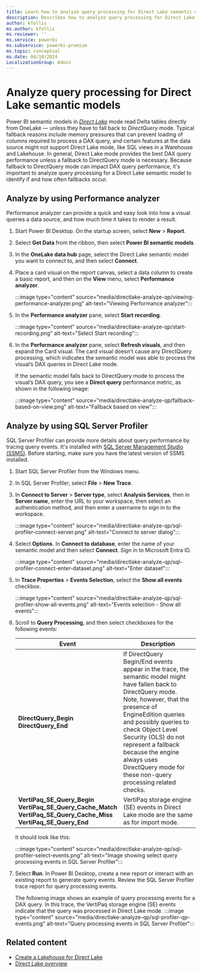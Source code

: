 ```yaml
---
title: Learn how to analyze query processing for Direct Lake semantic models
description: Describes how to analyze query processing for Direct Lake semantic models.
author: kfollis
ms.author: kfollis
ms.reviewer: ''
ms.service: powerbi
ms.subservice: powerbi-premium
ms.topic: conceptual
ms.date: 04/18/2024
LocalizationGroup: Admin
---
```

# Analyze query processing for Direct Lake semantic models

Power BI semantic models in [*Direct Lake*](directlake-overview.md) mode read Delta tables directly from OneLake — unless they have to fall back to *DirectQuery* mode. Typical fallback reasons include memory pressures that can prevent loading of columns required to process a DAX query, and certain features at the data source might not support Direct Lake mode, like SQL views in a Warehouse and Lakehouse. In general, Direct Lake mode provides the best DAX query performance unless a fallback to DirectQuery mode is necessary. Because fallback to DirectQuery mode can impact DAX query performance, it's important to analyze query processing for a Direct Lake semantic model to identify if and how often fallbacks occur.

## Analyze by using Performance analyzer

Performance analyzer can provide a quick and easy look into how a visual queries a data source, and how much time it takes to render a result.

1. Start Power BI Desktop. On the startup screen, select **New** > **Report**.

1. Select **Get Data** from the ribbon, then select **Power BI semantic models**.

1. In the **OneLake data hub** page, select the Direct Lake semantic model you want to connect to, and then select **Connect**.

1. Place a card visual on the report canvas, select a data column to create a basic report, and then on the **View** menu, select **Performance analyzer**.

    :::image type="content" source="media/directlake-analyze-qp/viewing-performance-analyzer.png" alt-text="Viewing Performance analyzer":::

1. In the **Performance analyzer** pane, select **Start recording**.

    :::image type="content" source="media/directlake-analyze-qp/start-recording.png" alt-text="Select Start recording":::

1. In the **Performance analyzer** pane, select **Refresh visuals**, and then expand the Card visual. The card visual doesn't cause any DirectQuery processing, which indicates the semantic model was able to process the visual’s DAX queries in Direct Lake mode.

    If the semantic model falls back to DirectQuery mode to process the visual’s DAX query, you see a **Direct query** performance metric, as shown in the following image:

    :::image type="content" source="media/directlake-analyze-qp/fallback-based-on-view.png" alt-text="Fallback based on view":::

## Analyze by using SQL Server Profiler

SQL Server Profiler can provide more details about query performance by tracing query events. It's installed with [SQL Server Management Studio (SSMS)](/sql/ssms/download-sql-server-management-studio-ssms). Before starting, make sure you have the latest version of SSMS installed.

1. Start SQL Server Profiler from the Windows menu.

1. In SQL Server Profiler, select **File** > **New Trace**.

1. In **Connect to Server** > **Server type**, select **Analysis Services**, then in **Server name**, enter the URL to your workspace, then select an authentication method, and then enter a username to sign in to the workspace.

    :::image type="content" source="media/directlake-analyze-qp/sql-profiler-connect-server.png" alt-text="Connect to server dialog":::

1. Select **Options**. In **Connect to database**, enter the name of your semantic model and then select **Connect**. Sign in to Microsoft Entra ID.

    :::image type="content" source="media/directlake-analyze-qp/sql-profiler-connect-enter-dataset.png" alt-text="Enter dataset":::

1. In **Trace Properties** > **Events Selection**, select the **Show all events** checkbox.

    :::image type="content" source="media/directlake-analyze-qp/sql-profiler-show-all-events.png" alt-text="Events selection - Show all events":::

1. Scroll to **Query Processing**, and then select checkboxes for the following events:

    |Event  |Description  |
    |---------|---------|
    |**DirectQuery_Begin**</BR>**DirectQuery_End**     |   If DirectQuery Begin/End events appear in the trace, the semantic model might have fallen back to DirectQuery mode. Note, however, that the presence of EngineEdition queries and possibly queries to check Object Level Security (OLS) do not represent a fallback because the engine always uses DirectQuery mode for these non-query processing related checks.        |
    |**VertiPaq_SE_Query_Begin**</BR> **VertiPaq_SE_Query_Cache_Match**</BR> **VertiPaq_SE_Query_Cache_Miss**</BR> **VertiPaq_SE_Query_End**     |  VertiPaq storage engine (SE) events in Direct Lake mode are the same as for import mode.      |

    It should look like this:

    :::image type="content" source="media/directlake-analyze-qp/sql-profiler-select-events.png" alt-text="Image showing select query processing events in SQL Server Profiler":::

1. Select **Run**. In Power BI Desktop, create a new report or interact with an existing report to generate query events. Review the SQL Server Profiler trace report for query processing events.

    The following image shows an example of query processing events for a DAX query. In this trace, the VertiPaq storage engine (SE) events indicate that the query was processed in Direct Lake mode.
    :::image type="content" source="media/directlake-analyze-qp/sql-profiler-qp-events.png" alt-text="Query processing events in SQL Server Profiler":::

## Related content

- [Create a Lakehouse for Direct Lake](directlake-create-lakehouse.md)  
- [Direct Lake overview](directlake-overview.md)
